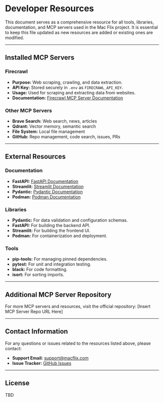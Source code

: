 # Developer Resources

This document serves as a comprehensive resource for all tools, libraries, documentation, and MCP servers used in the Mac Flix project. It is essential to keep this file updated as new resources are added or existing ones are modified.

---

## Installed MCP Servers

### Firecrawl
- **Purpose:** Web scraping, crawling, and data extraction.
- **API Key:** Stored securely in `.env` as `FIRECRAWL_API_KEY`.
- **Usage:** Used for scraping and extracting data from websites.
- **Documentation:** [Firecrawl MCP Server Documentation](https://example.com/firecrawl-docs)

### Other MCP Servers
- **Brave Search:** Web search, news, articles
- **Qdrant:** Vector memory, semantic search
- **File System:** Local file management
- **GitHub:** Repo management, code search, issues, PRs

---

## External Resources

### Documentation
- **FastAPI:** [FastAPI Documentation](https://fastapi.tiangolo.com/)
- **Streamlit:** [Streamlit Documentation](https://docs.streamlit.io/)
- **Pydantic:** [Pydantic Documentation](https://pydantic-docs.helpmanual.io/)
- **Podman:** [Podman Documentation](https://docs.podman.io/)

### Libraries
- **Pydantic:** For data validation and configuration schemas.
- **FastAPI:** For building the backend API.
- **Streamlit:** For building the frontend UI.
- **Podman:** For containerization and deployment.

### Tools
- **pip-tools:** For managing pinned dependencies.
- **pytest:** For unit and integration testing.
- **black:** For code formatting.
- **isort:** For sorting imports.

---

## Additional MCP Server Repository

For more MCP servers and resources, visit the official repository:
[Insert MCP Server Repo URL Here]

---

## Contact Information

For any questions or issues related to the resources listed above, please contact:
- **Support Email:** support@macflix.com
- **Issue Tracker:** [GitHub Issues](https://github.com/macflix/issues)

---

## License

TBD
